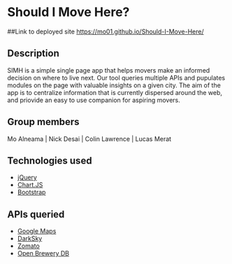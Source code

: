 # Should I Move Here?

##Link to deployed site
https://mo01.github.io/Should-I-Move-Here/

## Description
SIMH is a simple single page app that helps movers make an informed decision on where to live next. Our tool queries multiple APIs and pupulates modules on the page with valuable insights on a given city. The aim of the app is to centralize information that is currently dispersed around the web, and priovide an easy to use companion for aspiring movers. 

## Group members
Mo Alneama |
Nick Desai |
Colin Lawrence |
Lucas Merat

## Technologies used
- [jQuery](https://jQuery.com/)
- [Chart.JS](https://www.chartjs.org/)
- [Bootstrap](https://firebase.google.com/)


## APIs queried
- [Google Maps](https://maps.google.com/)
- [DarkSky](https://darksky.net/poweredby)
- [Zomato](https://www.zomato.com/)
- [Open Brewery DB](https://www.openbrewerydb.org/)

